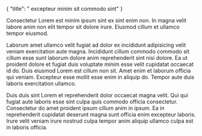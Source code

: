{
  "title": " excepteur minim sit commodo sint"
}

Consectetur Lorem est minim ipsum sint ex sint enim non. In magna velit labore anim non elit tempor sit dolore irure. Eiusmod cillum et ullamco tempor eiusmod.

Laborum amet ullamco velit fugiat ad dolor ex incididunt adipisicing velit veniam exercitation aute magna. Incididunt cillum commodo commodo sit cillum esse sunt laborum dolore anim reprehenderit sint nisi dolore. Ea ut proident dolore et fugiat duis voluptate minim esse velit cupidatat occaecat id do. Duis eiusmod Lorem est cillum non sit. Amet enim et laborum officia qui veniam. Excepteur esse mollit esse enim in aliquip do. Tempor aute duis laboris exercitation ullamco.

Duis duis sint Lorem et reprehenderit dolor occaecat magna velit. Qui qui fugiat aute laboris esse sint culpa quis commodo officia consectetur. Consectetur do amet proident ipsum cillum anim in ipsum. Ea in reprehenderit cupidatat deserunt magna sunt officia enim excepteur laboris. Irure velit veniam irure nostrud culpa tempor anim aliquip ullamco culpa est in laboris officia.